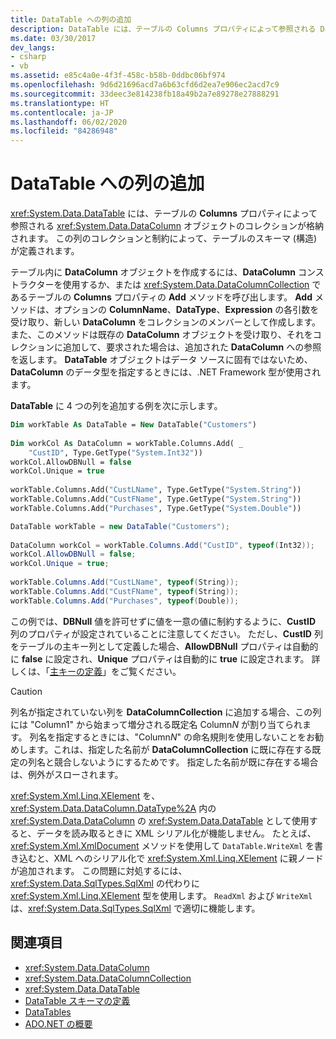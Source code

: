 ```yaml
---
title: DataTable への列の追加
description: DataTable には、テーブルの Columns プロパティによって参照される DataColumn オブジェクトが格納されます。 次のコード例を使用して、ADO.NET のテーブルに列を追加します。
ms.date: 03/30/2017
dev_langs:
- csharp
- vb
ms.assetid: e85c4a0e-4f3f-458c-b58b-0ddbc06bf974
ms.openlocfilehash: 9d6d21696acd7a6b63cfd6d2ea7e906ec2acd7c9
ms.sourcegitcommit: 33deec3e814238fb18a49b2a7e89278e27888291
ms.translationtype: HT
ms.contentlocale: ja-JP
ms.lasthandoff: 06/02/2020
ms.locfileid: "84286948"
---
```

# <a name="adding-columns-to-a-datatable"></a>DataTable への列の追加
<xref:System.Data.DataTable> には、テーブルの **Columns** プロパティによって参照される <xref:System.Data.DataColumn> オブジェクトのコレクションが格納されます。 この列のコレクションと制約によって、テーブルのスキーマ (構造) が定義されます。  
  
 テーブル内に **DataColumn** オブジェクトを作成するには、**DataColumn** コンストラクターを使用するか、または <xref:System.Data.DataColumnCollection> であるテーブルの **Columns** プロパティの **Add** メソッドを呼び出します。 **Add** メソッドは、オプションの **ColumnName**、**DataType**、**Expression** の各引数を受け取り、新しい **DataColumn** をコレクションのメンバーとして作成します。 また、このメソッドは既存の **DataColumn** オブジェクトを受け取り、それをコレクションに追加して、要求された場合は、追加された **DataColumn** への参照を返します。 **DataTable** オブジェクトはデータ ソースに固有ではないため、**DataColumn** のデータ型を指定するときには、.NET Framework 型が使用されます。  
  
 **DataTable** に 4 つの列を追加する例を次に示します。  
  
```vb  
Dim workTable As DataTable = New DataTable("Customers")  
  
Dim workCol As DataColumn = workTable.Columns.Add( _  
    "CustID", Type.GetType("System.Int32"))  
workCol.AllowDBNull = false  
workCol.Unique = true  
  
workTable.Columns.Add("CustLName", Type.GetType("System.String"))  
workTable.Columns.Add("CustFName", Type.GetType("System.String"))  
workTable.Columns.Add("Purchases", Type.GetType("System.Double"))  
```  
  
```csharp  
DataTable workTable = new DataTable("Customers");  
  
DataColumn workCol = workTable.Columns.Add("CustID", typeof(Int32));  
workCol.AllowDBNull = false;  
workCol.Unique = true;  
  
workTable.Columns.Add("CustLName", typeof(String));  
workTable.Columns.Add("CustFName", typeof(String));  
workTable.Columns.Add("Purchases", typeof(Double));  
```  
  
 この例では、**DBNull** 値を許可せずに値を一意の値に制約するように、**CustID** 列のプロパティが設定されていることに注意してください。 ただし、**CustID** 列をテーブルの主キー列として定義した場合、**AllowDBNull** プロパティは自動的に **false** に設定され、**Unique** プロパティは自動的に **true** に設定されます。 詳しくは、「[主キーの定義](defining-primary-keys.md)」をご覧ください。  
  
> [!CAUTION]
> 列名が指定されていない列を **DataColumnCollection** に追加する場合、この列には "Column1" から始まって増分される既定名 Column*N* が割り当てられます。 列名を指定するときには、"Column*N*" の命名規則を使用しないことをお勧めします。これは、指定した名前が **DataColumnCollection** に既に存在する既定の列名と競合しないようにするためです。 指定した名前が既に存在する場合は、例外がスローされます。  
  
 <xref:System.Xml.Linq.XElement> を、<xref:System.Data.DataColumn.DataType%2A> 内の <xref:System.Data.DataColumn> の <xref:System.Data.DataTable> として使用すると、データを読み取るときに XML シリアル化が機能しません。 たとえば、<xref:System.Xml.XmlDocument> メソッドを使用して `DataTable.WriteXml` を書き込むと、XML へのシリアル化で <xref:System.Xml.Linq.XElement> に親ノードが追加されます。 この問題に対処するには、<xref:System.Data.SqlTypes.SqlXml> の代わりに <xref:System.Xml.Linq.XElement> 型を使用します。 `ReadXml` および `WriteXml` は、<xref:System.Data.SqlTypes.SqlXml> で適切に機能します。  
  
## <a name="see-also"></a>関連項目

- <xref:System.Data.DataColumn>
- <xref:System.Data.DataColumnCollection>
- <xref:System.Data.DataTable>
- [DataTable スキーマの定義](datatable-schema-definition.md)
- [DataTables](datatables.md)
- [ADO.NET の概要](../ado-net-overview.md)
